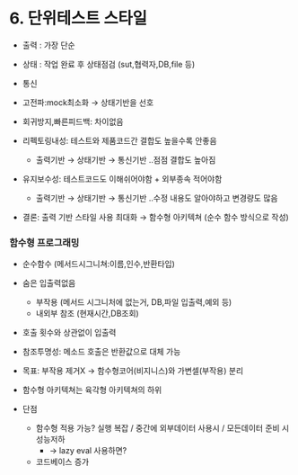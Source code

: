# 6. 단위테스트 스타일

* 출력 : 가장 단순
* 상태 : 작업 완료 후 상태점검 (sut,협력자,DB,file 등)
* 통신

* 고전파:mock최소화 → 상태기반을 선호

* 회귀방지,빠른피드백: 차이없음
* 리펙토링내성: 테스트와 제품코드간 결합도 높을수록 안좋음
  *  출력기반 → 상태기반 → 통신기반 ..점점 결합도 높아짐
* 유지보수성: 테스트코드도 이해쉬어야함 + 외부종속 적어야함
  * 출력기반 → 상태기반 → 통신기반 ..수정 내용도 알아야하고 변경량도 많음

* 결론: 출력 기반 스타일 사용 최대화 → 함수형 아키텍쳐 (순수 함수 방식으로 작성)


### 함수형 프로그래밍
* 순수함수 (메서드시그니쳐:이름,인수,반환타입)
* 숨은 입출력없음
  * 부작용 (메서드 시그니처에 없는거, DB,파일 입출력,예외 등)
  * 내외부 참조 (현재시간,DB조회)
* 호출 횟수와 상관없이 입출력

* 참조투명성: 메소드 호출은 반환값으로 대체 가능

* 목표: 부작용 제거X → 함수형코어(비지니스)와 가변셀(부작용) 분리

* 함수형 아키텍쳐는 육각형 아키텍쳐의 하위

* 단점
  * 함수형 적용 가능? 실행 복잡 / 중간에 외부데이터 사용시 / 모든데이터 준비 시 성능저하
    * -> lazy eval 사용하면?
  * 코드베이스 증가
